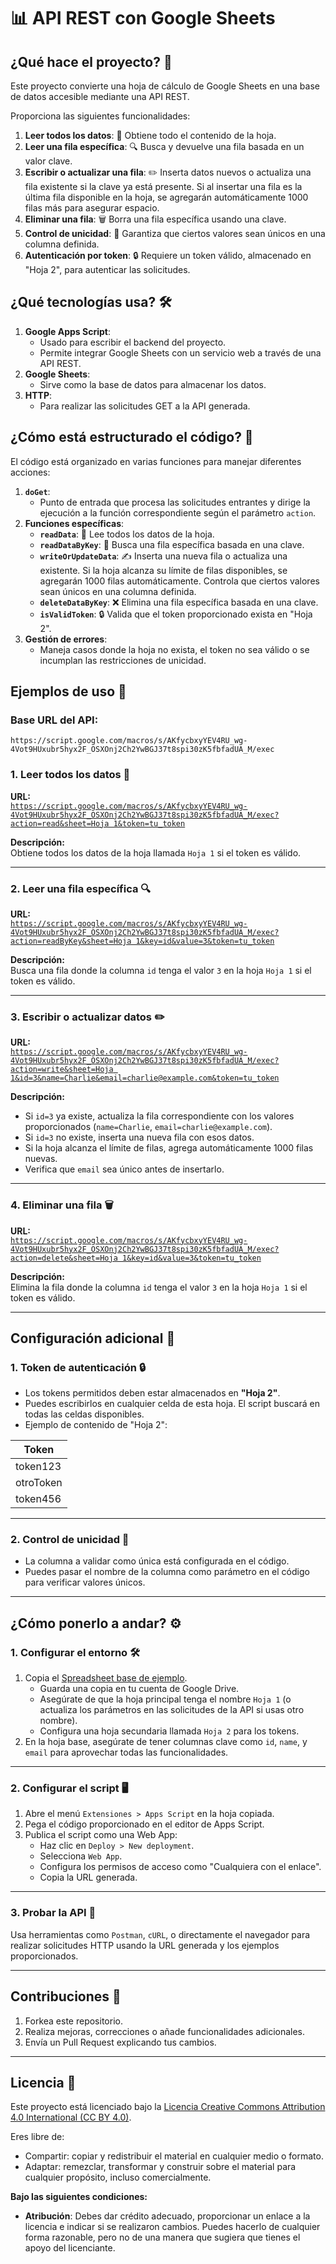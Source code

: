 # 📊 API REST con Google Sheets

## ¿Qué hace el proyecto? 🤔
Este proyecto convierte una hoja de cálculo de Google Sheets en una base de datos accesible mediante una API REST.

Proporciona las siguientes funcionalidades:
1. **Leer todos los datos**: 📝 Obtiene todo el contenido de la hoja.
2. **Leer una fila específica**: 🔍 Busca y devuelve una fila basada en un valor clave.
3. **Escribir o actualizar una fila**: ✏️ Inserta datos nuevos o actualiza una fila existente si la clave ya está presente. Si al insertar una fila es la última fila disponible en la hoja, se agregarán automáticamente 1000 filas más para asegurar espacio.
4. **Eliminar una fila**: 🗑️ Borra una fila específica usando una clave.
5. **Control de unicidad**: 🔑 Garantiza que ciertos valores sean únicos en una columna definida.
6. **Autenticación por token**: 🔒 Requiere un token válido, almacenado en "Hoja 2", para autenticar las solicitudes.

## ¿Qué tecnologías usa? 🛠️
1. **Google Apps Script**:
   - Usado para escribir el backend del proyecto.
   - Permite integrar Google Sheets con un servicio web a través de una API REST.
2. **Google Sheets**:
   - Sirve como la base de datos para almacenar los datos.
3. **HTTP**:
   - Para realizar las solicitudes GET a la API generada.

## ¿Cómo está estructurado el código? 🧩
El código está organizado en varias funciones para manejar diferentes acciones:
1. **`doGet`**:
   - Punto de entrada que procesa las solicitudes entrantes y dirige la ejecución a la función correspondiente según el parámetro `action`.
2. **Funciones específicas**:
   - **`readData`**: 📄 Lee todos los datos de la hoja.
   - **`readDataByKey`**: 🔑 Busca una fila específica basada en una clave.
   - **`writeOrUpdateData`**: ✍️ Inserta una nueva fila o actualiza una existente. Si la hoja alcanza su límite de filas disponibles, se agregarán 1000 filas automáticamente. Controla que ciertos valores sean únicos en una columna definida.
   - **`deleteDataByKey`**: ❌ Elimina una fila específica basada en una clave.
   - **`isValidToken`**: 🔒 Valida que el token proporcionado exista en "Hoja 2".
3. **Gestión de errores**:
   - Maneja casos donde la hoja no exista, el token no sea válido o se incumplan las restricciones de unicidad.

## Ejemplos de uso 🚀
### Base URL del API:
`https://script.google.com/macros/s/AKfycbxyYEV4RU_wg-4Vot9HUxubr5hyx2F_OSXOnj2Ch2YwBGJ37t8spi30zK5fbfadUA_M/exec`

### **1. Leer todos los datos** 📝
**URL:**  
[`https://script.google.com/macros/s/AKfycbxyYEV4RU_wg-4Vot9HUxubr5hyx2F_OSXOnj2Ch2YwBGJ37t8spi30zK5fbfadUA_M/exec?action=read&sheet=Hoja 1&token=tu_token`](https://script.google.com/macros/s/AKfycbxyYEV4RU_wg-4Vot9HUxubr5hyx2F_OSXOnj2Ch2YwBGJ37t8spi30zK5fbfadUA_M/exec?action=read&sheet=Hoja%201&token=tu_token)

**Descripción:**  
Obtiene todos los datos de la hoja llamada `Hoja 1` si el token es válido.

---

### **2. Leer una fila específica** 🔍
**URL:**  
[`https://script.google.com/macros/s/AKfycbxyYEV4RU_wg-4Vot9HUxubr5hyx2F_OSXOnj2Ch2YwBGJ37t8spi30zK5fbfadUA_M/exec?action=readByKey&sheet=Hoja 1&key=id&value=3&token=tu_token`](https://script.google.com/macros/s/AKfycbxyYEV4RU_wg-4Vot9HUxubr5hyx2F_OSXOnj2Ch2YwBGJ37t8spi30zK5fbfadUA_M/exec?action=readByKey&sheet=Hoja%201&key=id&value=3&token=tu_token)

**Descripción:**  
Busca una fila donde la columna `id` tenga el valor `3` en la hoja `Hoja 1` si el token es válido.

---

### **3. Escribir o actualizar datos** ✏️
**URL:**  
[`https://script.google.com/macros/s/AKfycbxyYEV4RU_wg-4Vot9HUxubr5hyx2F_OSXOnj2Ch2YwBGJ37t8spi30zK5fbfadUA_M/exec?action=write&sheet=Hoja 1&id=3&name=Charlie&email=charlie@example.com&token=tu_token`](https://script.google.com/macros/s/AKfycbxyYEV4RU_wg-4Vot9HUxubr5hyx2F_OSXOnj2Ch2YwBGJ37t8spi30zK5fbfadUA_M/exec?action=write&sheet=Hoja%201&id=3&name=Charlie&email=charlie@example.com&token=tu_token)

**Descripción:**  
- Si `id=3` ya existe, actualiza la fila correspondiente con los valores proporcionados (`name=Charlie`, `email=charlie@example.com`).
- Si `id=3` no existe, inserta una nueva fila con esos datos.
- Si la hoja alcanza el límite de filas, agrega automáticamente 1000 filas nuevas.
- Verifica que `email` sea único antes de insertarlo.

---

### **4. Eliminar una fila** 🗑️
**URL:**  
[`https://script.google.com/macros/s/AKfycbxyYEV4RU_wg-4Vot9HUxubr5hyx2F_OSXOnj2Ch2YwBGJ37t8spi30zK5fbfadUA_M/exec?action=delete&sheet=Hoja 1&key=id&value=3&token=tu_token`](https://script.google.com/macros/s/AKfycbxyYEV4RU_wg-4Vot9HUxubr5hyx2F_OSXOnj2Ch2YwBGJ37t8spi30zK5fbfadUA_M/exec?action=delete&sheet=Hoja%201&key=id&value=3&token=tu_token)

**Descripción:**  
Elimina la fila donde la columna `id` tenga el valor `3` en la hoja `Hoja 1` si el token es válido.

---

## Configuración adicional 🔧
### 1. **Token de autenticación** 🔒
- Los tokens permitidos deben estar almacenados en **"Hoja 2"**.
- Puedes escribirlos en cualquier celda de esta hoja. El script buscará en todas las celdas disponibles.
- Ejemplo de contenido de "Hoja 2":

| Token      |
|------------|
| token123   |
| otroToken  |
| token456   |

---

### 2. **Control de unicidad** 🔑
- La columna a validar como única está configurada en el código.
- Puedes pasar el nombre de la columna como parámetro en el código para verificar valores únicos.

---

## ¿Cómo ponerlo a andar? ⚙️
### 1. **Configurar el entorno** 🛠️
1. Copia el [Spreadsheet base de ejemplo](https://docs.google.com/spreadsheets/d/1QxiSrIysDOWQM6ZTtydEePrzv2IZGsUoa28TwpVS8NY/edit?usp=sharing).
   - Guarda una copia en tu cuenta de Google Drive.
   - Asegúrate de que la hoja principal tenga el nombre `Hoja 1` (o actualiza los parámetros en las solicitudes de la API si usas otro nombre).
   - Configura una hoja secundaria llamada `Hoja 2` para los tokens.
2. En la hoja base, asegúrate de tener columnas clave como `id`, `name`, y `email` para aprovechar todas las funcionalidades.

---

### 2. **Configurar el script** 🖥️
1. Abre el menú `Extensiones > Apps Script` en la hoja copiada.
2. Pega el código proporcionado en el editor de Apps Script.
3. Publica el script como una Web App:
   - Haz clic en `Deploy > New deployment`.
   - Selecciona `Web App`.
   - Configura los permisos de acceso como "Cualquiera con el enlace".
   - Copia la URL generada.

---

### 3. **Probar la API** 🚀
Usa herramientas como `Postman`, `cURL`, o directamente el navegador para realizar solicitudes HTTP usando la URL generada y los ejemplos proporcionados.

---

## Contribuciones 🤝
1. Forkea este repositorio.
2. Realiza mejoras, correcciones o añade funcionalidades adicionales.
3. Envía un Pull Request explicando tus cambios.

---

## Licencia 📜
Este proyecto está licenciado bajo la [Licencia Creative Commons Attribution 4.0 International (CC BY 4.0)](https://creativecommons.org/licenses/by/4.0/).

Eres libre de:
- Compartir: copiar y redistribuir el material en cualquier medio o formato.
- Adaptar: remezclar, transformar y construir sobre el material para cualquier propósito, incluso comercialmente.

**Bajo las siguientes condiciones:**
- **Atribución**: Debes dar crédito adecuado, proporcionar un enlace a la licencia e indicar si se realizaron cambios. Puedes hacerlo de cualquier forma razonable, pero no de una manera que sugiera que tienes el apoyo del licenciante.
